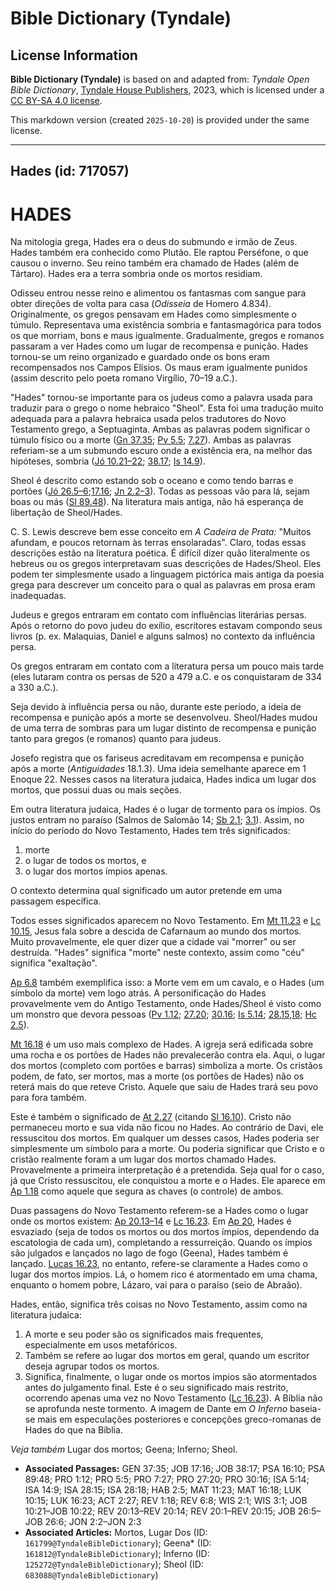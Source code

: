# Bible Dictionary (Tyndale)

## License Information

**Bible Dictionary (Tyndale)** is based on and adapted from: _Tyndale Open Bible Dictionary_, [Tyndale House Publishers](https://tyndaleopenresources.com/), 2023, which is licensed under a [CC BY-SA 4.0 license](https://creativecommons.org/licenses/by-sa/4.0/legalcode.en).

This markdown version (created `2025-10-20`) is provided under the same license.



--------------------------------

## Hades (id: 717057)

HADES
=====

Na mitologia grega, Hades era o deus do submundo e irmão de Zeus. Hades também era conhecido como Plutão. Ele raptou Perséfone, o que causou o inverno. Seu reino também era chamado de Hades (além de Tártaro). Hades era a terra sombria onde os mortos residiam.

Odisseu entrou nesse reino e alimentou os fantasmas com sangue para obter direções de volta para casa (*Odisseia* de Homero 4\.834\). Originalmente, os gregos pensavam em Hades como simplesmente o túmulo. Representava uma existência sombria e fantasmagórica para todos os que morriam, bons e maus igualmente. Gradualmente, gregos e romanos passaram a ver Hades como um lugar de recompensa e punição. Hades tornou\-se um reino organizado e guardado onde os bons eram recompensados nos Campos Elísios. Os maus eram igualmente punidos (assim descrito pelo poeta romano Virgílio, 70–19 a.C.).

"Hades" tornou\-se importante para os judeus como a palavra usada para traduzir para o grego o nome hebraico "Sheol". Esta foi uma tradução muito adequada para a palavra hebraica usada pelos tradutores do Novo Testamento grego, a Septuaginta. Ambas as palavras podem significar o túmulo físico ou a morte ([Gn 37\.35](https://ref.ly/Gen37:35); [Pv 5\.5](https://ref.ly/Prov5:5); [7\.27](https://ref.ly/Prov7:27)). Ambas as palavras referiam\-se a um submundo escuro onde a existência era, na melhor das hipóteses, sombria ([Jó 10\.21–22](https://ref.ly/Job10:21-Job10:22); [38\.17](https://ref.ly/Job38:17); [Is 14\.9](https://ref.ly/Isa14:9)).

Sheol é descrito como estando sob o oceano e como tendo barras e portões ([Jó 26\.5–6](https://ref.ly/Job26:5-Job26:6);[17\.16](https://ref.ly/Job17:16); [Jn 2\.2–3](https://ref.ly/Jonah2:2-Jonah2:3)). Todas as pessoas vão para lá, sejam boas ou más ([Sl 89\.48](https://ref.ly/Ps89:48)). Na literatura mais antiga, não há esperança de libertação de Sheol/Hades.

C. S. Lewis descreve bem esse conceito em *A Cadeira de Prata:* "Muitos afundam, e poucos retornam às terras ensolaradas". Claro, todas essas descrições estão na literatura poética. É difícil dizer quão literalmente os hebreus ou os gregos interpretavam suas descrições de Hades/Sheol. Eles podem ter simplesmente usado a linguagem pictórica mais antiga da poesia grega para descrever um conceito para o qual as palavras em prosa eram inadequadas.

Judeus e gregos entraram em contato com influências literárias persas. Após o retorno do povo judeu do exílio, escritores estavam compondo seus livros (p. ex. Malaquias, Daniel e alguns salmos) no contexto da influência persa.

Os gregos entraram em contato com a literatura persa um pouco mais tarde (eles lutaram contra os persas de 520 a 479 a.C. e os conquistaram de 334 a 330 a.C.).

Seja devido à influência persa ou não, durante este período, a ideia de recompensa e punição após a morte se desenvolveu. Sheol/Hades mudou de uma terra de sombras para um lugar distinto de recompensa e punição tanto para gregos (e romanos) quanto para judeus.

Josefo registra que os fariseus acreditavam em recompensa e punição após a morte (*Antiguidades* 18\.1\.3\). Uma ideia semelhante aparece em 1 Enoque 22\. Nesses casos na literatura judaica, Hades indica um lugar dos mortos, que possui duas ou mais seções.

Em outra literatura judaica, Hades é o lugar de tormento para os ímpios. Os justos entram no paraíso (Salmos de Salomão 14; [Sb 2\.1](https://ref.ly/Wis2:1); [3\.1](https://ref.ly/Wis3:1)). Assim, no início do período do Novo Testamento, Hades tem três significados:

1. morte
2. o lugar de todos os mortos, e
3. o lugar dos mortos ímpios apenas.

O contexto determina qual significado um autor pretende em uma passagem específica.

Todos esses significados aparecem no Novo Testamento. Em [Mt 11\.23](https://ref.ly/Matt11:23) e [Lc 10\.15](https://ref.ly/Luke10:15), Jesus fala sobre a descida de Cafarnaum ao mundo dos mortos. Muito provavelmente, ele quer dizer que a cidade vai "morrer" ou ser destruída. "Hades" significa "morte" neste contexto, assim como "céu" significa "exaltação".

[Ap 6\.8](https://ref.ly/Rev6:8) também exemplifica isso: a Morte vem em um cavalo, e o Hades (um símbolo da morte) vem logo atrás. A personificação do Hades provavelmente vem do Antigo Testamento, onde Hades/Sheol é visto como um monstro que devora pessoas ([Pv 1\.12](https://ref.ly/Prov1:12); [27\.20](https://ref.ly/Prov27:20); [30\.16](https://ref.ly/Prov30:16); [Is 5\.14](https://ref.ly/Isa5:14); [28\.15,18](https://ref.ly/Isa28:15,Isa28:18); [Hc 2\.5](https://ref.ly/Hab2:5)).

[Mt 16\.18](https://ref.ly/Matt16:18) é um uso mais complexo de Hades. A igreja será edificada sobre uma rocha e os portões de Hades não prevalecerão contra ela. Aqui, o lugar dos mortos (completo com portões e barras) simboliza a morte. Os cristãos podem, de fato, ser mortos, mas a morte (os portões de Hades) não os reterá mais do que reteve Cristo. Aquele que saiu de Hades trará seu povo para fora também.

Este é também o significado de [At 2\.27](https://ref.ly/Acts2:27) (citando [Sl 16\.10](https://ref.ly/Ps16:10)). Cristo não permaneceu morto e sua vida não ficou no Hades. Ao contrário de Davi, ele ressuscitou dos mortos. Em qualquer um desses casos, Hades poderia ser simplesmente um símbolo para a morte. Ou poderia significar que Cristo e o cristão realmente foram a um lugar dos mortos chamado Hades. Provavelmente a primeira interpretação é a pretendida. Seja qual for o caso, já que Cristo ressuscitou, ele conquistou a morte e o Hades. Ele aparece em [Ap 1\.18](https://ref.ly/Rev1:18) como aquele que segura as chaves (o controle) de ambos.

Duas passagens do Novo Testamento referem\-se a Hades como o lugar onde os mortos existem: [Ap 20\.13–14](https://ref.ly/Rev20:13-Rev20:14) e [Lc 16\.23](https://ref.ly/Luke16:23). Em [Ap 20](https://ref.ly/Rev20:1-Rev20:15), Hades é esvaziado (seja de todos os mortos ou dos mortos ímpios, dependendo da escatologia de cada um), completando a ressurreição. Quando os ímpios são julgados e lançados no lago de fogo (Geena), Hades também é lançado. [Lucas 16\.23](https://ref.ly/Luke16:23), no entanto, refere\-se claramente a Hades como o lugar dos mortos ímpios. Lá, o homem rico é atormentado em uma chama, enquanto o homem pobre, Lázaro, vai para o paraíso (seio de Abraão).

Hades, então, significa três coisas no Novo Testamento, assim como na literatura judaica:

1. A morte e seu poder são os significados mais frequentes, especialmente em usos metafóricos.
2. Também se refere ao lugar dos mortos em geral, quando um escritor deseja agrupar todos os mortos.
3. Significa, finalmente, o lugar onde os mortos ímpios são atormentados antes do julgamento final. Este é o seu significado mais restrito, ocorrendo apenas uma vez no Novo Testamento ([Lc 16\.23](https://ref.ly/Luke16:23)). A Bíblia não se aprofunda neste tormento. A imagem de Dante em *O Inferno* baseia\-se mais em especulações posteriores e concepções greco\-romanas de Hades do que na Bíblia.

*Veja também* Lugar dos mortos; Geena; Inferno; Sheol.

* **Associated Passages:** GEN 37:35; JOB 17:16; JOB 38:17; PSA 16:10; PSA 89:48; PRO 1:12; PRO 5:5; PRO 7:27; PRO 27:20; PRO 30:16; ISA 5:14; ISA 14:9; ISA 28:15; ISA 28:18; HAB 2:5; MAT 11:23; MAT 16:18; LUK 10:15; LUK 16:23; ACT 2:27; REV 1:18; REV 6:8; WIS 2:1; WIS 3:1; JOB 10:21–JOB 10:22; REV 20:13–REV 20:14; REV 20:1–REV 20:15; JOB 26:5–JOB 26:6; JON 2:2–JON 2:3
* **Associated Articles:** Mortos, Lugar Dos (ID: `161799@TyndaleBibleDictionary`); Geena* (ID: `161812@TyndaleBibleDictionary`); Inferno (ID: `125272@TyndaleBibleDictionary`); Sheol (ID: `683088@TyndaleBibleDictionary`)

